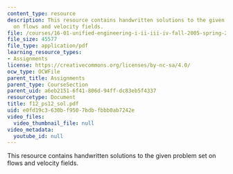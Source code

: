 ```yaml
---
content_type: resource
description: This resource contains handwritten solutions to the given problem set
  on flows and velocity fields.
file: /courses/16-01-unified-engineering-i-ii-iii-iv-fall-2005-spring-2006/e0fd19c3630bf9507bdbfbbb0ab7242e_f12_ps12_sol.pdf
file_size: 45577
file_type: application/pdf
learning_resource_types:
- Assignments
license: https://creativecommons.org/licenses/by-nc-sa/4.0/
ocw_type: OCWFile
parent_title: Assignments
parent_type: CourseSection
parent_uid: a6eb2151-6f41-806d-94ff-dc83eb5f4337
resourcetype: Document
title: f12_ps12_sol.pdf
uid: e0fd19c3-630b-f950-7bdb-fbbb0ab7242e
video_files:
  video_thumbnail_file: null
video_metadata:
  youtube_id: null
---
```

This resource contains handwritten solutions to the given problem set on flows and velocity fields.